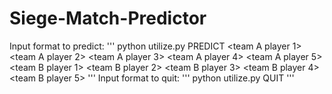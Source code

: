 # Siege-Match-Predictor
Input format to predict: 
'''
python utilize.py PREDICT <team A player 1> <team A player 2> <team A player 3> <team A player 4> <team A player 5> <team B player 1> <team B player 2> <team B player 3> <team B player 4> <team B player 5>
'''
Input format to quit: 
'''
python utilize.py QUIT
'''

